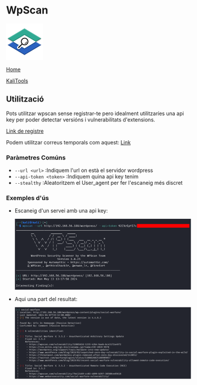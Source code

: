 # WpScan

![](./img/wpscanLogo.png)

[Home](../../../README.md)

[KaliTools](https://www.kali.org/tools/netcat/)

## Utilització

Pots utilitzar wpscan sense registrar-te pero idealment utilitzaríes una api key per poder detectar versións i vulnerabilitats d'extensions.

[Link de registre](https://wpscan.com/register/)

Podem utilitzar correus temporals com aquest: [Link](https://temp-mail.org/)

### Paràmetres Comúns
 - `--url <url>` :Indiquem l'url on està el servidor wordpress
 - `--api-token <token>` :Indiquem quina api key tenim
 - `--stealthy` :Aleatoritzem el User_agent per fer l'escaneig més discret

### Exemples d'ús

 - Escaneig d'un servei amb una api key:

   ![](./img/utilitzacio1.png)

 - Aqui una part del resultat:
   
   ![](./img/resultat1.png)